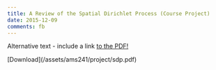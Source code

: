 ```yaml
---
title: A Review of the Spatial Dirichlet Process (Course Project)
date: 2015-12-09
comments: fb
---
```


<object data="/assets/ams241/project/sdp.pdf" type="application/pdf" width="100%" height="1000px">
  <p>Alternative text - include a link <a href="/assets/ams241/project/sdp.pdf">to the PDF!</a></p>
</object>
[Download](/assets/ams241/project/sdp.pdf)
